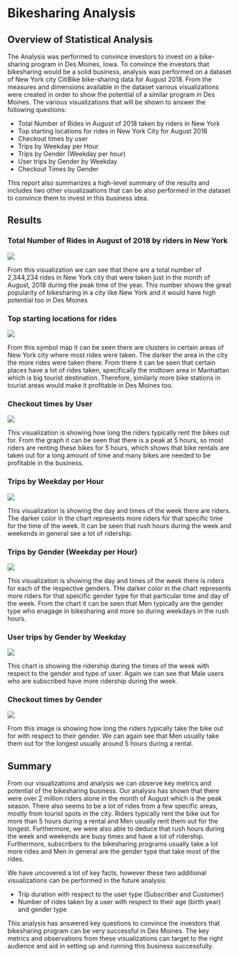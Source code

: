 # Bikesharing Analysis 

## Overview of Statistical Analysis

The Analysis was performed to convince investors to invest on a bike-sharing program in Des Moines, Iowa. To convince the investors that bikesharing would be a solid business, analysis was performed on a dataset of New York city CitiBike bike-sharing data for August 2018. From the measures and dimensions available in the dataset various visualizations were created in order to show the potential of a similar program in Des Moines. The various visualizations that will be shown to answer the following questions:
- Total Number of Rides in August of 2018 taken by riders in New York 
- Top starting locations for rides in New York City for August 2018
- Checkout times by user 
- Trips by Weekday per Hour 
- Trips by Gender (Weekday per hour) 
- User trips by Gender by Weekday 
- Checkout Times by Gender 

This report also summarizes a high-level summary of the results and includes two other visualizaations that can be also performed in the dataset to convince them to invest in this business idea. 

## Results 

### Total Number of Rides in August of 2018 by riders in New York 

![](Resources/image1.PNG)

From this visualization we can see that there are a total number of 2,344,234 rides in New York city that were taken just in the month of August, 2018 during the peak time of the year. This number shows the great popularity of bikesharing in a city like New York and it would have high potential too in Des Moines

### Top starting locations for rides

![](Resources/image2.PNG)

From this symbol map it can be seen there are clusters in certain areas of New York city where most rides were taken. The darker the area in the city the more rides were taken there. From there it can be seen that certain places have a lot of rides taken, specifically the midtown area in Manhattan which is big tourist destination. Therefore, similarly more bike stations in tourist areas would make it profitable in Des Moines too. 

### Checkout times by User 

![](Resources/image3.PNG)

This visualization is showing how long the riders typically rent the bikes out for. From the graph it can be seen that there is a peak at 5 hours, so most riders are renting these bikes for 5 hours, which shows that bike rentals are taken out for a long amount of time and many bikes are needed to be profitable in the business. 

### Trips by Weekday per Hour 

![](Resources/image4.PNG)

This visualization is showing the day and times of the week there are riders. The darker color in the chart represents more riders for that specific time for the time of the week. It can be seen that rush hours during the week and weekends in general see a lot of ridership. 

### Trips by Gender (Weekday per Hour) 

![](Resources/image5.PNG)

This visualization is showing the day and times of the week there is riders for each of the respective genders. THe darker color in the chart represents more riders for that speicific gender type for that particular time and day of the week. From the chart it can be seen that Men typically are the gender type who enagage in bikesharing and more so during weekdays in the rush hours. 

### User trips by Gender by Weekday 

![](Resources/image6.PNG)

This chart is showing the ridership during the times of the week with respect to the gender and type of user. Again we can see that Male users who are subscribed have more ridership during the week. 

### Checkout times by Gender 

![](Resources/image7.PNG)

From this image is showing how long the riders typically take the bike out for with respect to their gender. We can again see that Men usually take them out for the longest usually around 5 hours during a rental. 

## Summary 

From our visualizations and analysis we can observe key metrics and potential of the bikesharing business. Our analysis has shown that there were over 2 million riders alone in the month of August which is the peak season. There also seems to be a lot of rides from a few specific areas, mostly from tourist spots in the city. Riders typically rent the bike out for more than 5 hours during a rental and Men usually rent them out for the longest. Furthermore, we were also able to deduce that rush hours during the week and weekends are busy times and have a lot of ridership. Furthermore, subscribers to the bikesharing programs usually take a lot more rides and Men in general are the gender type that take most of the rides. 

We have uncovered a lot of key facts, however these two additional visualizations can be performed in the future analysis: 
- Trip duration with respect to the user type (Subscriber and Customer) 
- Number of rides taken by a user with respect to their age (birth year) and gender type 

This analysis has answered key questions to convince the investors that bikesharing program can be very successful in Des Moines. The key metrics and observations from these visualizations can target to the right audience and aid in setting up and running this business successfully. 
